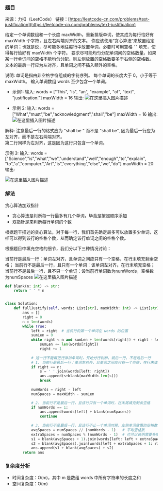 ### 题目
来源：力扣（LeetCode）
链接：[https://leetcode-cn.com/problems/text-justification](https://leetcode-cn.com/problems/text-justification)


给定一个单词数组和一个长度 maxWidth，重新排版单词，使其成为每行恰好有 maxWidth 个字符，且左右两端对齐的文本。
你应该使用“贪心算法”来放置给定的单词；也就是说，尽可能多地往每行中放置单词。必要时可用空格 ' ' 填充，使得每行恰好有 maxWidth 个字符。
要求尽可能均匀分配单词间的空格数量。如果某一行单词间的空格不能均匀分配，则左侧放置的空格数要多于右侧的空格数。
文本的最后一行应为左对齐，且单词之间不插入额外的空格。

说明:
单词是指由非空格字符组成的字符序列。
每个单词的长度大于 0，小于等于 maxWidth。
输入单词数组 words 至少包含一个单词。

* 示例1:
输入:
words = ["This", "is", "an", "example", "of", "text", "justification."]
maxWidth = 16
输出:
![在这里插入图片描述](https://img-blog.csdnimg.cn/786f3ffe0e884d05bc9e26fc00c61bcb.png)


* 示例 2:
输入:
words = ["What","must","be","acknowledgment","shall","be"]
maxWidth = 16
输出:
![在这里插入图片描述](https://img-blog.csdnimg.cn/d0bb968649ad47d68a0ab1a7986b9f0c.png)

解释: 注意最后一行的格式应为 "shall be    " 而不是 "shall     be",
     因为最后一行应为左对齐，而不是左右两端对齐。       
     第二行同样为左对齐，这是因为这行只包含一个单词。

示例 3:
输入:
words = ["Science","is","what","we","understand","well","enough","to","explain",
         "to","a","computer.","Art","is","everything","else","we","do"]
maxWidth = 20
输出:

![在这里插入图片描述](https://img-blog.csdnimg.cn/7d4f7f8064f94d74857ebd749761c152.png)



### 解法
贪心算法加双指针
* 贪心算法是判断每一行最多有几个单词，毕竟是按照顺序添加
* 双指针是来判断每行单词的个数


根据题干描述的贪心算法，对于每一行，我们首先确定最多可以放置多少单词，这样可以得到该行的空格个数，从而确定该行单词之间的空格个数。

根据题目中填充空格的细节，我们分以下三种情况讨论：

当前行是最后一行：单词左对齐，且单词之间应只有一个空格，在行末填充剩余空格；
当前行不是最后一行，且只有一个单词：该单词左对齐，在行末填充空格；
当前行不是最后一行，且不只一个单词：设当前行单词数为numWords，空格数为numSpaces 
![在这里插入图片描述](https://img-blog.csdnimg.cn/5c18b0aaf6a94a0fb8446869e1cbc89b.png?x-oss-process=image/watermark,type_ZHJvaWRzYW5zZmFsbGJhY2s,shadow_50,text_Q1NETiBAdW5jbGVfbGw=,size_20,color_FFFFFF,t_70,g_se,x_16)
```python
def blank(n: int) -> str:
    return ' ' * n


class Solution:
    def fullJustify(self, words: List[str], maxWidth: int) -> List[str]:
        ans = []
        right = 0
        n = len(words)
        while True:
            left = right  # 当前行的第一个单词在 words 的位置
            sumLen = 0
            while right < n and sumLen + len(words[right]) + right - left <= maxWidth:
                sumLen += len(words[right])
                right += 1
            
            # 这一行不能再进行添加单词时，开始分行判断，最后一行，不是最后一行
            # 1. 当前行是最后一行：单词左对齐，且单词之间应只有一个空格，在行末填充剩余空格
            if right == n:
                s = ' '.join(words[left: right])
                ans.append(s+blank(maxWidth-len(s)))
                break
            
            numWords = right - left
            numSpaces = maxWidth - sumLen

            # 2. 当前行不是最后一行，且该行只有一个单词时，在末尾填充剩余空格
            if numWords == 1:
                ans.append(words[left] + blank(numSpaces))
                continue
            
            # 3. 当前行不是最后一行，且该行不止一个单词时候，左侧单词放置的空格数要多于右侧的空格数
            avgSpaces = numSpaces // (numWords - 1)   # 平均空格数
            extraSpaces = numSpaces % (numWords - 1)  # 也可以说明需要多加一个空格的单词数
            s1 = blank(avgSpaces + 1).join(words[left: left + extraSpaces + 1])  # 拼接额外加一个空格的单词 左边的单词个数
            s2 = blank(avgSpaces).join(words[left + extraSpaces + 1: right])  # 拼接其余单词 右边的单词
            ans.append(s1 + blank(avgSpaces) + s2)
        return ans
```
### 复杂度分析
* 时间复杂度：O(m)，其中 m 是数组 words 中所有字符串的长度之和
* 空间复杂度：O(m)